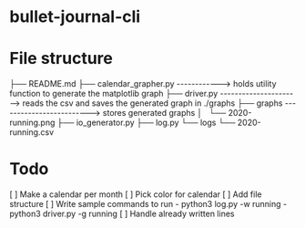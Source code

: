 # bullet-journal-cli


# File structure
├── README.md
├── calendar_grapher.py ------------> holds utility function to generate the matplotlib graph
├── driver.py ----------------------> reads the csv and saves the generated graph in ./graphs
├── graphs -------------------------> stores generated graphs
│   └── 2020-running.png
├── io_generator.py
├── log.py
└── logs
    └── 2020-running.csv
# Todo 
[ ] Make a calendar per month 
[ ] Pick color for calendar
[ ] Add file structure
[ ] Write sample commands to run 
    - python3 log.py -w running
    - python3 driver.py -g running
[ ] Handle already written lines
